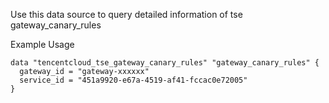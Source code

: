 Use this data source to query detailed information of tse gateway_canary_rules

Example Usage

```hcl
data "tencentcloud_tse_gateway_canary_rules" "gateway_canary_rules" {
  gateway_id = "gateway-xxxxxx"
  service_id = "451a9920-e67a-4519-af41-fccac0e72005"
}
```